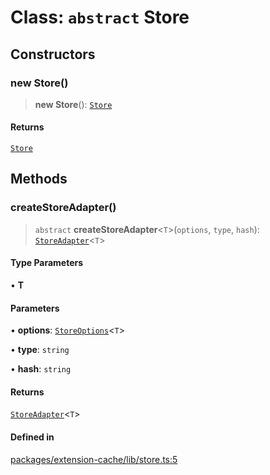 # Class: `abstract` Store

## Constructors

### new Store()

> **new Store**(): [`Store`](Store.md)

#### Returns

[`Store`](Store.md)

## Methods

### createStoreAdapter()

> `abstract` **createStoreAdapter**\<`T`\>(`options`, `type`, `hash`): [`StoreAdapter`](StoreAdapter.md)\<`T`\>

#### Type Parameters

• **T**

#### Parameters

• **options**: [`StoreOptions`](../interfaces/StoreOptions.md)\<`T`\>

• **type**: `string`

• **hash**: `string`

#### Returns

[`StoreAdapter`](StoreAdapter.md)\<`T`\>

#### Defined in

[packages/extension-cache/lib/store.ts:5](https://github.com/andreisergiu98/baeta/blob/e352a1ec749c5b23df693f5f8373ac0b75347349/packages/extension-cache/lib/store.ts#L5)
